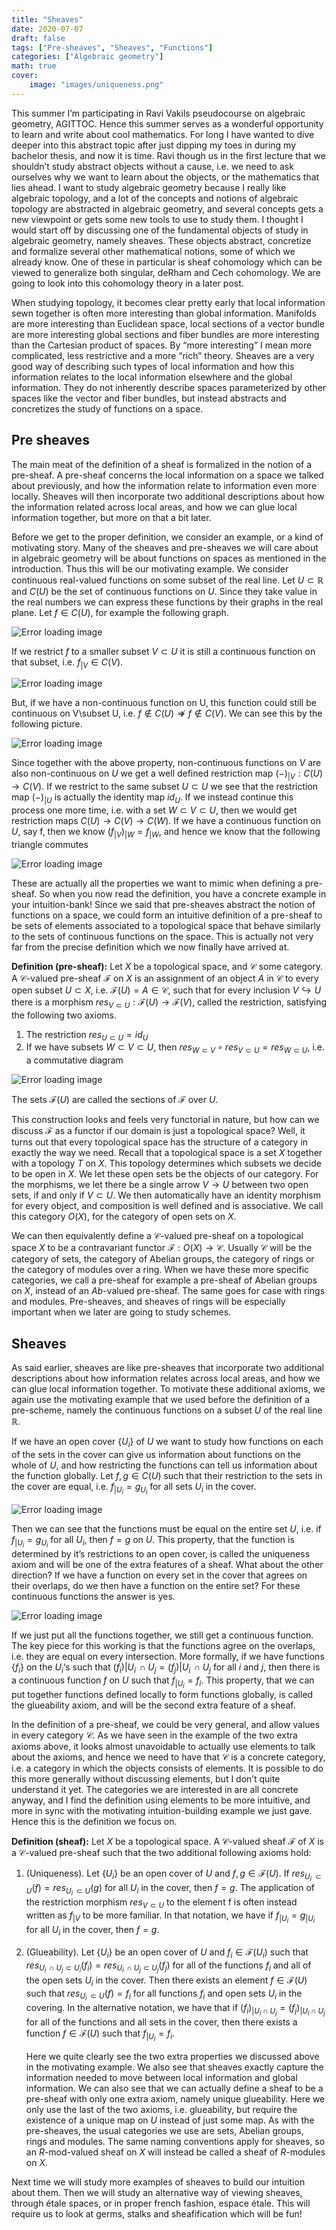 ```yaml
---
title: "Sheaves"
date: 2020-07-07
draft: false
tags: ["Pre-sheaves", "Sheaves", "Functions"]
categories: ["Algebraic geometry"]
math: true
cover:
    image: "images/uniqueness.png"
---
```



This summer I’m participating in Ravi Vakils pseudocourse on algebraic geometry, AGITTOC. Hence this summer serves as a wonderful opportunity to learn and write about cool mathematics. For long I have wanted to dive deeper into this abstract topic after just dipping my toes in during my bachelor thesis, and now it is time. Ravi though us in the first lecture that we shouldn’t study abstract objects without a cause, i.e. we need to ask ourselves why we want to learn about the objects, or the mathematics that lies ahead. I want to study algebraic geometry because I really like algebraic topology, and a lot of the concepts and notions of algebraic topology are abstracted in algebraic geometry, and several concepts gets a new viewpoint or gets some new tools to use to study them. I thought I would start off by discussing one of the fundamental objects of study in algebraic geometry, namely sheaves. These objects abstract, concretize and formalize several other mathematical notions, some of which we already know. One of these in particular is sheaf cohomology which can be viewed to generalize both singular, deRham and Cech cohomology. We are going to look into this cohomology theory in a later post.

When studying topology, it becomes clear pretty early that local information sewn together is often more interesting than global information. Manifolds are more interesting than Euclidean space, local sections of a vector bundle are more interesting global sections and fiber bundles are more interesting than the Cartesian product of spaces. By “more interesting” I mean more complicated, less restrictive and a more “rich” theory. Sheaves are a very good way of describing such types of local information and how this information relates to the local information elsewhere and the global information. They do not inherently describe spaces parameterized by other spaces like the vector and fiber bundles, but instead abstracts and concretizes the study of functions on a space.

## Pre sheaves

The main meat of the definition of a sheaf is formalized in the notion of a pre-sheaf. A pre-sheaf concerns the local information on a space we talked about previously, and how the information relate to information even more locally. Sheaves will then incorporate two additional descriptions about how the information related across local areas, and how we can glue local information together, but more on that a bit later.

Before we get to the proper definition, we consider an example, or a kind of motivating story. Many of the sheaves and pre-sheaves we will care about in algebraic geometry will be about functions on spaces as mentioned in the introduction. Thus this will be our motivating example. We consider continuous real-valued functions on some subset of the real line. Let $U\subset \mathbb{R}$ and $C(U)$ be the set of continuous functions on $U$. Since they take value in the real numbers we can express these functions by their graphs in the real plane. Let $f \in C(U)$, for example the following graph.

![Error loading image](images/cont_function_1.png)

If we restrict $f$ to a smaller subset $V\subset U$ it is still a continuous function on that subset, i.e. $f_{|V}\in C(V)$.

![Error loading image](images/cont_function_2.png)

But, if we have a non-continuous function on U, this function could still be continuous on V\subset U, i.e. $f\notin C(U) \nRightarrow f\notin C(V)$. We can see this by the following picture.

![Error loading image](images/non-cont_function.png)

Since together with the above property, non-continuous functions on $V$ are also non-continuous on $U$ we get a well defined restriction map $(-)_ {|V}: C(U) \rightarrow C(V)$. If we restrict to the same subset $U\subset U$ we see that the restriction map $(-)_{|U}$ is actually the identity map $id_U$. If we instead continue this process one more time, i.e. with a set $W\subset V\subset U$, then we would get restriction maps $C(U)\rightarrow C(V) \rightarrow C(W)$. If we have a continuous function on $U$, say f, then we know $(f_{|V})_ {|W} = f_{|W}$, and hence we know that the following triangle commutes

![Error loading image](images/restriction_1.png)

These are actually all the properties we want to mimic when defining a pre-sheaf. So when you now read the definition, you have a concrete example in your intuition-bank! Since we said that pre-sheaves abstract the notion of functions on a space, we could form an intuitive definition of a pre-sheaf to be sets of elements associated to a topological space that behave similarly to the sets of continuous functions on the space. This is actually not very far from the precise definition which we now finally have arrived at.

**Definition (pre-sheaf):** Let $X$ be a topological space, and $\mathscr{C}$ some category. A $\mathscr{C}$-valued pre-sheaf $\mathcal{F}$ on $X$ is an assignment of an object $A$ in $\mathscr{C}$ to every open subset $U\subset X$, i.e. $\mathcal{F}(U) = A \in \mathscr{C}$, such that for every inclusion $V \hookrightarrow U$ there is a morphism $res_{V\subset U}: \mathcal{F}(U)\rightarrow \mathcal{F}(V)$, called the restriction, satisfying the following two axioms.

1. The restriction $res_{U\subset U} = id_U$
2. If we have subsets $W\subset V\subset U$, then $res_{W\subset V} \circ res_{V\subset U} = res_{W\subset U}$, i.e. a commutative diagram

![Error loading image](images/restriction_2.png)

The sets $\mathcal{F}(U)$ are called the sections of $\mathcal{F}$ over $U$.

This construction looks and feels very functorial in nature, but how can we discuss $\mathcal{F}$ as a functor if our domain is just a topological space? Well, it turns out that every topological space has the structure of a category in exactly the way we need. Recall that a topological space is a set $X$ together with a topology $T$ on $X$. This topology determines which subsets we decide to be open in $X$. We let these open sets be the objects of our category. For the morphisms, we let there be a single arrow $V\rightarrow U$ between two open sets, if and only if $V\subset U$. We then automatically have an identity morphism for every object, and composition is well defined and is associative. We call this category $O(X)$, for the category of open sets on $X$.

We can then equivalently define a $\mathscr{C}$-valued pre-sheaf on a topological space $X$ to be a contravariant functor $\mathcal{F}:O(X)\rightarrow \mathscr{C}$. Usually $\mathscr{C}$ will be the category of sets, the category of Abelian groups, the category of rings or the category of modules over a ring. When we have these more specific categories, we call a pre-sheaf for example a pre-sheaf of Abelian groups on $X$, instead of an $Ab$-valued pre-sheaf. The same goes for case with rings and modules. Pre-sheaves, and sheaves of rings will be especially important when we later are going to study schemes.

## Sheaves

As said earlier, sheaves are like pre-sheaves that incorporate two additional descriptions about how information relates across local areas, and how we can glue local information together. To motivate these additional axioms, we again use the motivating example that we used before the definition of a pre-scheme, namely the continuous functions on a subset $U$ of the real line $\mathbb{R}$.

If we have an open cover $\{U_i\}$ of $U$ we want to study how functions on each of the sets in the cover can give us information about functions on the whole of $U$, and how restricting the functions can tell us information about the function globally. Let $f, g \in C(U)$ such that their restriction to the sets in the cover are equal, i.e. $f_{|U_i} = g_{U_i}$ for all sets $U_i$ in the cover.

![Error loading image](images/uniqueness.png)

Then we can see that the functions must be equal on the entire set $U$, i.e. if $f_{|U_i} = g_{U_i}$ for all $U_i$, then $f=g$ on $U$. This property, that the function is determined by it’s restrictions to an open cover, is called the uniqueness axiom and will be one of the extra features of a sheaf. What about the other direction? If we have a function on every set in the cover that agrees on their overlaps, do we then have a function on the entire set? For these continuous functions the answer is yes.

![Error loading image](images/glueability.png)

If we just put all the functions together, we still get a continuous function. The key piece for this working is that the functions agree on the overlaps, i.e. they are equal on every intersection. More formally, if we have functions $\{f_i\}$ on the $U_i$‘s such that $(f_i){|U_i \, \cap U_j} = (f_j){|U_i\, \cap U_j}$ for all $i$ and $j$, then there is a continuous function $f$ on $U$ such that $f_{|U_i} = f_i$. This property, that we can put together functions defined locally to form functions globally, is called the glueability axiom, and will be the second extra feature of a sheaf.

In the definition of a pre-sheaf, we could be very general, and allow values in every category $\mathscr{C}$. As we have seen in the example of the two extra axioms above, it looks almost unavoidable to actually use elements to talk about the axioms, and hence we need to have that $\mathscr{C}$ is a concrete category, i.e. a category in which the objects consists of elements. It is possible to do this more generally without discussing elements, but I don’t quite understand it yet. The categories we are interested in are all concrete anyway, and I find the definition using elements to be more intuitive, and more in sync with the motivating intuition-building example we just gave. Hence this is the definition we focus on.

**Definition (sheaf):** Let $X$ be a topological space. A $\mathscr{C}$-valued sheaf $\mathcal{F}$ of $X$ is a $\mathscr{C}$-valued pre-sheaf such that the two additional following axioms hold:

1. (Uniqueness). Let $\{U_i\}$ be an open cover of $U$ and $f,g \in \mathcal{F}(U)$. If $res_{U_i \, \subset U}(f) = res_{U_i \, \subset U}(g)$ for all $U_i$ in the cover, then $f=g$. The application of the restriction morphism $res_{V \subset U}$ to the element f is often instead written as $f_{|V}$ to be more familiar. In that notation, we have if $f_{|U_i} = g_{|U_i}$ for all $U_i$ in the cover, then $f=g$.
2. (Glueability). Let $\{U_i\}$ be an open cover of $U$ and $f_i \in \mathcal{F}(U_i)$ such that $res_{U_i \,\cap U_j\subset U_i}(f_i) = res_{U_i \,\cap U_j \subset U_j}(f_j)$ for all of the functions $f_i$ and all of the open sets $U_i$ in the cover. Then there exists an element $f\in \mathcal{F}(U)$ such that $res_{U_i \, \subset U}(f)=f_i$ for all functions $f_i$ and open sets $U_i$ in the covering. In the alternative notation, we have that if $(f_i)_{|U_i\cap U_j} = (f_j)_{|U_i\cap U_j}$ for all of the functions and all sets in the cover, then there exists a function $f\in \mathcal{F}(U)$ such that $f_{|U_i} = f_i$.

    Here we quite clearly see the two extra properties we discussed above in the motivating example. We also see that sheaves exactly capture the information needed to move between local information and global information. We can also see that we can actually define a sheaf to be a pre-sheaf with only one extra axiom, namely unique glueability. Here we only use the last of the two axioms, i.e. glueability, but require the existence of a unique map on $U$ instead of just some map. As with the pre-sheaves, the usual categories we use are sets, Abelian groups, rings and modules. The same naming conventions apply for sheaves, so an $R$-mod-valued sheaf on $X$ will instead be called a sheaf of $R$-modules on $X$.

Next time we will study more examples of sheaves to build our intuition about them. Then we will study an alternative way of viewing sheaves, through étale spaces, or in proper french fashion, espace étale. This will require us to look at germs, stalks and sheafification which will be fun!